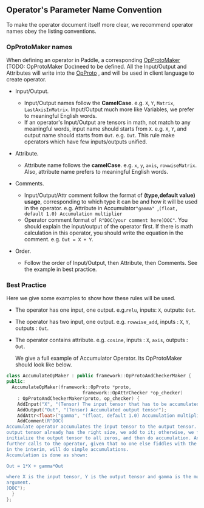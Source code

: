 ## Operator's Parameter Name Convention

To make the operator document itself more clear, we recommend operator names obey the listing conventions.

### OpProtoMaker names

When defining an operator in Paddle, a corresponding [OpProtoMaker](https://github.com/PaddlePaddle/Paddle/blob/develop/paddle/framework/operator.h#L170) (TODO: OpProtoMaker Doc)need to be defined. All the Input/Output and Attributes will write into the [OpProto](https://github.com/PaddlePaddle/Paddle/blob/develop/paddle/framework/framework.proto#L61) , and will be used in client language to create operator. 

- Input/Output.
  - Input/Output names follow the **CamelCase**. e.g. `X`, `Y`, `Matrix`, `LastAxisInMatrix`. Input/Output much more like Variables, we prefer to meaningful English words. 
  - If an operator's Input/Output are tensors in math, not match to any meaningful words, input name should starts from `X`. e.g. `X`, `Y`, and output name should starts from `Out`. e.g. `Out`. This rule make operators which have few inputs/outputs unified.

- Attribute.
  - Attribute name follows the **camelCase**. e.g. `x`, `y`, `axis`, `rowwiseMatrix`. Also, attribute name prefers to meaningful English words.

- Comments.
  - Input/Output/Attr comment follow the format of **(type,default value) usage**, corresponding to which type it can be and how it will be used in the operator. e.g.  Attribute in Accumulator`"gamma" `,`(float, default 1.0) Accumulation multiplier`
  - Operator comment format of` R"DOC(your comment here)DOC"`. You should explain the input/output of the operator first. If there is math calculation in this operator, you should write the equation in the comment. e.g. `Out = X + Y`. 

- Order.
  - Follow the order of Input/Output, then Attribute, then Comments. See the example in best practice.

### Best Practice

Here we give some examples to show how these rules will be used.

- The operator has one input, one output. e.g.`relu`, inputs: `X`, outputs: `Out`. 

- The operator has two input, one output. e.g. `rowwise_add`, inputs : `X`, `Y`, outputs : `Out`.

- The operator contains attribute. e.g. `cosine`, inputs : `X`, `axis`, outputs : `Out`.

  We give a full example of Accumulator Operator. Its OpProtoMaker should look like below.

```c++
class AccumulateOpMaker : public framework::OpProtoAndCheckerMaker {
public:
  AccumulateOpMaker(framework::OpProto *proto,
                            framework::OpAttrChecker *op_checker)
    : OpProtoAndCheckerMaker(proto, op_checker) {
    AddInput("X", "(Tensor) The input tensor that has to be accumulated to the output tensor. If the output size is not the same as input size, the output tensor is first reshaped and initialized to zero, and only then, accumulation is done.");
    AddOutput("Out", "(Tensor) Accumulated output tensor");
    AddAttr<float>("gamma", "(float, default 1.0) Accumulation multiplier");
    AddComment(R"DOC(
Accumulate operator accumulates the input tensor to the output tensor. If the
output tensor already has the right size, we add to it; otherwise, we first
initialize the output tensor to all zeros, and then do accumulation. Any
further calls to the operator, given that no one else fiddles with the output
in the interim, will do simple accumulations.
Accumulation is done as shown:

Out = 1*X + gamma*Out

where X is the input tensor, Y is the output tensor and gamma is the multiplier
argument.
)DOC");
  }
};
```

